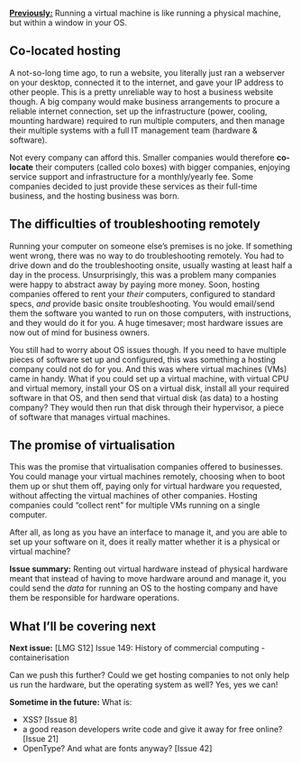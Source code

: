 [**Previously:**](https://buttondown.email/laymansguide/archive/) Running a virtual machine is like running a physical machine, but within a window in your OS.

## Co-located hosting

A not-so-long time ago, to run a website, you literally just ran a webserver on your desktop, connected it to the internet, and gave your IP address to other people. This is a pretty unreliable way to host a business website though. A big company would make business arrangements to procure a reliable internet connection, set up the infrastructure (power, cooling, mounting hardware) required to run multiple computers, and then manage their multiple systems with a full IT management team (hardware & software).

Not every company can afford this. Smaller companies would therefore **co-locate** their computers (called colo boxes) with bigger companies, enjoying service support and infrastructure for a monthly/yearly fee. Some companies decided to just provide these services as their full-time business, and the hosting business was born.

## The difficulties of troubleshooting remotely

Running your computer on someone else’s premises is no joke. If something went wrong, there was no way to do troubleshooting remotely. You had to drive down and do the troubleshooting onsite, usually wasting at least half a day in the process. Unsurprisingly, this was a problem many companies were happy to abstract away by paying more money. Soon, hosting companies offered to rent your _their_ computers, configured to standard specs, _and_ provide basic onsite troubleshooting. You would email/send them the software you wanted to run on those computers, with instructions, and they would do it for you. A huge timesaver; most hardware issues are now out of mind for business owners.

You still had to worry about OS issues though. If you need to have multiple pieces of software set up and configured, this was something a hosting company could not do for you. And this was where virtual machines (VMs) came in handy. What if you could set up a virtual machine, with virtual CPU and virtual memory, install your OS on a virtual disk, install all your required software in that OS, and then send that virtual disk (as data) to a hosting company? They would then run that disk through their hypervisor, a piece of software that manages virtual machines.

## The promise of virtualisation

This was the promise that virtualisation companies offered to businesses. You could manage your virtual machines remotely, choosing when to boot them up or shut them off, paying only for virtual hardware you requested, without affecting the virtual machines of other companies. Hosting companies could “collect rent” for multiple VMs running on a single computer.

After all, as long as you have an interface to manage it, and you are able to set up your software on it, does it really matter whether it is a physical or virtual machine?

**Issue summary:** Renting out virtual hardware instead of physical hardware meant that instead of having to move hardware around and manage it, you could send the *data* for running an OS to the hosting company and have them be responsible for hardware operations.

## What I’ll be covering next

**Next issue:** [LMG S12] Issue 149: History of commercial computing - containerisation

Can we push this further? Could we get hosting companies to not only help us run the hardware, but the operating system as well? Yes, yes we can!

**Sometime in the future:** What is:

- XSS? [Issue 8]
- a good reason developers write code and give it away for free online? [Issue 21]
- OpenType? And what are fonts anyway? [Issue 42]
